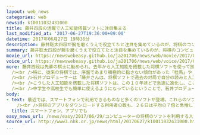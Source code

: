 ```yaml
---
layout: web_news
categories: web
newsid: k10011032431000
title: 藤井四段の活躍で人工知能搭載ソフトに注目集まる
last_modified_at: '2017-06-27T19:36:00+09:00'
datetime: 2017年06月27日 19時36分
description: 藤井聡太四段が腕を磨くうえで役立てたと注目を集めているのが、将棋のコンピューターソフトです。
summary: 藤井聡太四段が腕を磨くうえで役立てたと注目を集めているのが、将棋のコンピューターソフトです。
movie_url: https://newswebeasy.github.io/ja201706/news/web/movie/2017/06/29/k10011032431000.mp4
voice_url: https://newswebeasy.github.io/ja201706/news/web/voice/2017/06/29/k10011032431000.mp3
more: 藤井四段は先輩の棋士に勧められ、去年から人工知能を搭載した将棋ソフトを使って技術を高めたといいます。<br /><br />みずからも元奨励会三段の棋士で、将棋の電王戦で勝った人工知能「ＰＯＮＡＮＺＡ」を搭載した将棋ソフトの開発に携わってきた石井直樹プロデューサーは、藤井四段の差し手には、序盤、速攻で相手の隙をつく攻めと全体を通しての大胆な判断という特徴があり、これらは、藤井四段が人工知能を搭載した将棋ソフトでさまざまな手を研究してきたことの表れではないかと言います。<br
  /><br />特に、従来の将棋では、序盤であまり積極的に指さない傾向があった「桂馬」や「銀」を積極的に動かして攻める手法は、人工知能を搭載した将棋ソフト特有の手法だということで、２６日の対局でも、こういった攻め方が見られたということです。<br
  /><br />石井プロデューサーは「藤井さんは、将棋ソフトで過去の対局で自分の読みと人工知能の読みとがどう違うかなど研究を重ねることで、特に序盤で卓越した読みから速攻で優位に立ち、もともと鍛えていた力も生かして全体的に余裕を持って戦えている。人間の力と人工知能を使って得た力とを極めてよいバランスで使っていると感じる」と話しています。<br
  /><br />こうした人工知能を搭載した将棋ソフトは、この１０年ほどで急速に進化し、ここ２、３年は、プロ棋士をもしのぐ実力を持った性能を持つソフトが無料でも使えるようになっています。<br
  /><br />中学生や高校生でも簡単に使えるようになっているということで、石井プロデューサーは「将棋は、人工知能が示す見たことのない指し手を人間が学び、人間がどんどん強くなれる、新しくおもしろい時代を迎えている。若い世代を含め、より多くの人が将棋に親しんでもらえればうれしい」と話していました。
body:
- text: 最近では、スマートフォンで利用できるものなど多くのソフトが登場。これらのソフトの検索と利用ランキングの情報を提供している会社によりますと、サイトの利用者は、去年１２月に藤井聡太四段が加藤一二三九段に勝って以降、徐々に増加。最多連勝記録を更新した２６日は、平均値の７倍以上に増えたということです。<br
    /><br />将棋のアプリをダウンロードする利用者の数も、２６日は平均の７倍と急増しているということです。この会社の土居健太郎取締役は、「藤井四段の活躍を見て自分の子どもにも将棋をやらせてみようとか、将棋を始めてみようという人の関心の高まりを感じる。プロ並みの性能を持ったアプリも増え、周りに技術を鍛える環境が整っていなくても、若い頃からアプリで腕を磨ける時代になっている」と話しています。
  title: スマートフォン、アプリでも
easy_news_url: /news/easy/2017/06/29/コンピューターの将棋のソフトを利用する人が7倍になる/
source_url: http://www3.nhk.or.jp/news/html/20170627/k10011032431000.html
...
```

